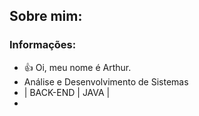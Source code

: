  ## Sobre mim:
 ### Informações:

- :+1: Oi, meu nome é Arthur.
- Análise e Desenvolvimento de Sistemas
- | BACK-END | JAVA |
- 
